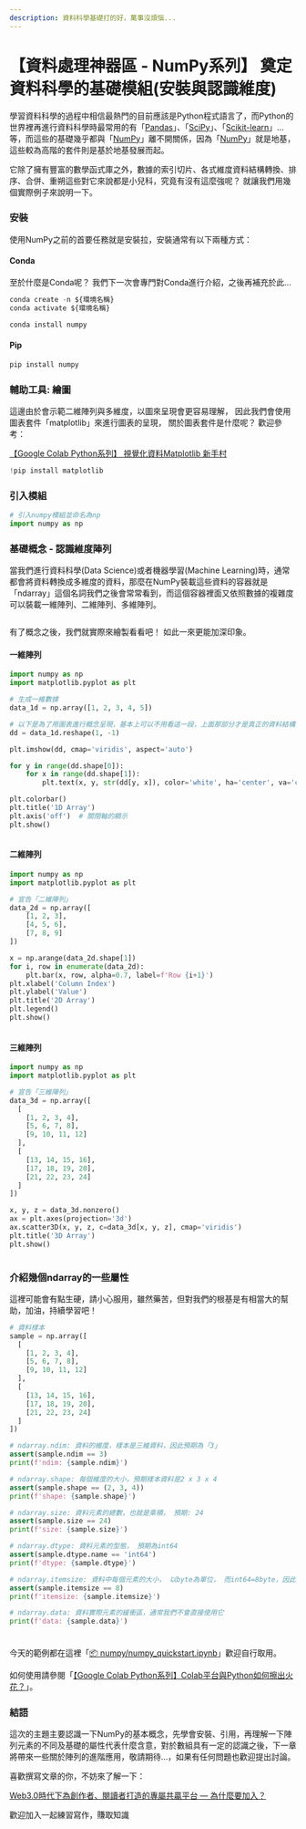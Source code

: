 ```yaml
---
description: 資料科學基礎打的好，萬事沒煩惱...
---
```


# 【資料處理神器區 - NumPy系列】 奠定資料科學的基礎模組(安裝與認識維度)

學習資料科學的過程中相信最熱門的目前應該是Python程式語言了，而Python的世界裡再進行資料科學時最常用的有「[Pandas](https://www.potatomedia.co/s/pYiFElO)」、「[SciPy](https://scipy.org/)」、「[Scikit-learn](https://scikit-learn.org/stable/)」...等，而這些的基礎幾乎都與「[NumPy](https://numpy.org/)」離不開關係，因為「[NumPy](https://numpy.org/)」就是地基，這些較為高階的套件則是基於地基發展而起。



它除了擁有豐富的數學函式庫之外，數據的索引切片、各式維度資料結構轉換、排序、合併、重朔這些對它來說都是小兒科，究竟有沒有這麼強呢？ 就讓我們用幾個實際例子來說明一下。

### 安裝

使用NumPy之前的首要任務就是安裝拉，安裝通常有以下兩種方式：

#### Conda

至於什麼是Conda呢？ 我們下一次會專門對Conda進行介紹，之後再補充於此...

```python
conda create -n ${環境名稱}
conda activate ${環境名稱}

conda install numpy
```

#### Pip

```python
pip install numpy
```

### 輔助工具: 繪圖

這邊由於會示範二維陣列與多維度，以圖來呈現會更容易理解， 因此我們會使用圖表套件「matplotlib」來進行圖表的呈現， 關於圖表套件是什麼呢？ 歡迎參考：

[【Google Colab Python系列】 視覺化資料Matplotlib 新手村](https://vocus.cc/article/64bef906fd8978000190a953)

```python
!pip install matplotlib
```

### 引入模組

```python
# 引入numpy模組並命名為np
import numpy as np
```

### 基礎概念 - 認識維度陣列

當我們進行資料科學(Data Science)或者機器學習(Machine Learning)時，通常都會將資料轉換成多維度的資料，那麼在NumPy裝載這些資料的容器就是「ndarray」這個名詞我們之後會常常看到，而這個容器裡面又依照數據的複雜度可以裝載一維陣列、二維陣列、多維陣列。



<figure><img src="../.gitbook/assets/numpy陣列.drawio.png" alt=""><figcaption></figcaption></figure>

有了概念之後，我們就實際來繪製看看吧！ 如此一來更能加深印象。

#### 一維陣列

```python
import numpy as np
import matplotlib.pyplot as plt

# 生成一維數據
data_1d = np.array([1, 2, 3, 4, 5])

# 以下是為了用圖表進行概念呈現，基本上可以不用看這一段，上面那部分才是真正的資料結構...
dd = data_1d.reshape(1, -1)

plt.imshow(dd, cmap='viridis', aspect='auto')

for y in range(dd.shape[0]):
    for x in range(dd.shape[1]):
        plt.text(x, y, str(dd[y, x]), color='white', ha='center', va='center')

plt.colorbar()
plt.title('1D Array')
plt.axis('off')  # 關閉軸的顯示
plt.show()
```



<figure><img src="../.gitbook/assets/1d.png" alt=""><figcaption></figcaption></figure>

#### 二維陣列

```python
import numpy as np
import matplotlib.pyplot as plt

# 宣告「二維陣列」
data_2d = np.array([
    [1, 2, 3],
    [4, 5, 6],
    [7, 8, 9]
])

x = np.arange(data_2d.shape[1])
for i, row in enumerate(data_2d):
    plt.bar(x, row, alpha=0.7, label=f'Row {i+1}')
plt.xlabel('Column Index')
plt.ylabel('Value')
plt.title('2D Array')
plt.legend()
plt.show()

```



<figure><img src="../.gitbook/assets/2d.png" alt=""><figcaption></figcaption></figure>

#### 三維陣列

```python
import numpy as np
import matplotlib.pyplot as plt

# 宣告「三維陣列」
data_3d = np.array([
  [
    [1, 2, 3, 4],
    [5, 6, 7, 8],
    [9, 10, 11, 12]
  ],
  [
    [13, 14, 15, 16],
    [17, 18, 19, 20],
    [21, 22, 23, 24]
  ]
])

x, y, z = data_3d.nonzero()
ax = plt.axes(projection='3d')
ax.scatter3D(x, y, z, c=data_3d[x, y, z], cmap='viridis')
plt.title('3D Array')
plt.show()
```



<figure><img src="../.gitbook/assets/3d.png" alt=""><figcaption></figcaption></figure>

### 介紹幾個ndarray的一些屬性

這裡可能會有點生硬，請小心服用，雖然藥苦，但對我們的根基是有相當大的幫助，加油，持續學習吧！

```python
# 資料樣本
sample = np.array([
  [
    [1, 2, 3, 4],
    [5, 6, 7, 8],
    [9, 10, 11, 12]
  ],
  [
    [13, 14, 15, 16],
    [17, 18, 19, 20],
    [21, 22, 23, 24]
  ]
])

# ndarray.ndim: 資料的維度，樣本是三維資料，因此預期為「3」
assert(sample.ndim == 3)
print(f'ndim: {sample.ndim}')

# ndarray.shape: 每個維度的大小，預期樣本資料是2 x 3 x 4
assert(sample.shape == (2, 3, 4))
print(f'shape: {sample.shape}')

# ndarray.size: 資料元素的總數，也就是乘積， 預期: 24
assert(sample.size == 24)
print(f'size: {sample.size}')

# ndarray.dtype: 資料元素的型態， 預期為int64
assert(sample.dtype.name == 'int64')
print(f'dtype: {sample.dtype}')

# ndarray.itemsize: 資料中每個元素的大小， 以byte為單位， 而int64=8byte，因此預期為8
assert(sample.itemsize == 8)
print(f'itemsize: {sample.itemsize}')

# ndarray.data: 資料實際元素的緩衝區，通常我們不會直接使用它
print(f'data: {sample.data}')
```

###

<figure><img src="../.gitbook/assets/屬性.png" alt=""><figcaption></figcaption></figure>

今天的範例都在這裡「[📦 ](https://github.com/weihanchen/google-colab-python-learn/blob/main/jupyter-examples/pandas/pandas\_quickstart.ipynb)[numpy/numpy\_quickstart.ipynb](https://github.com/weihanchen/google-colab-python-learn/blob/main/jupyter-examples/numpy/numpy\_quickstart.ipynb)」歡迎自行取用。

如何使用請參閱「[【Google Colab Python系列】Colab平台與Python如何擦出火花？](https://www.potatomedia.co/s/aNLHZe3S)」。

### 結語

這次的主題主要認識一下NumPy的基本概念，先學會安裝、引用，再理解一下陣列元素的不同及基礎的屬性代表什麼含意，對於數組具有一定的認識之後，下一章將帶來一些關於陣列的進階應用，敬請期待...，如果有任何問題也歡迎提出討論。



喜歡撰寫文章的你，不妨來了解一下：

[Web3.0時代下為創作者、閱讀者打造的專屬共贏平台 — 為什麼要加入？](https://www.potatomedia.co/s/2PmFxsq)

歡迎加入一起練習寫作，賺取知識
